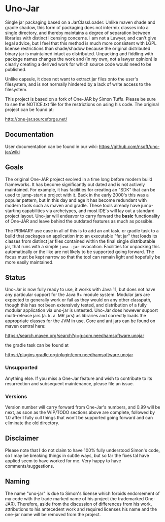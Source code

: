 # Uno-Jar

Single jar packaging based on a JarClassLoader. Unlike maven shade and gradle shadow, this form of packaging
does not intermix classes into a single directory, and thereby maintains a degree of separation between
libraries with distinct licensing concerns. I am not a Lawyer, and can't give legal advice, but I feel that
this method is much more consistent with LGPL license restrictions than shade/shadow because the original
distributed binary jar is maintained intact as distributed. Unpacking and fiddling with package names 
changes the work and (in my own, not a lawyer opinion) is clearly creating a derived work 
for which source code would need to be published. 

Unlike capsule, it does not want to extract jar files onto the user's filesystem, and is not normally hindered by
a lack of write access to the filesystem.

This project is based on a fork of One-JAR by Simon Tuffs. Please be sure to see the NOTICE.txt file
for the restrictions on using his code. The original project can be found at:

http://one-jar.sourceforge.net/

## Documentation

User documentation can be found in our wiki: https://github.com/nsoft/uno-jar/wiki

## Goals

The original One-JAR project evolved in a time long before modern build frameworks. It has become 
significantly out dated and is not actively maintained. For example, it has facilities for
creating an "SDK" that can be used to jump-start a project with it. Back in the early 2000's this
was a popular pattern, but In this day and age it has become redundant with modern
tools such as maven and gradle. These tools already have jump-starting capabilities via archetypes, and most IDE's 
will lay out a standard project layout. Uno-jar will endeavor to carry forward the **basic** functionality
of One-JAR and leave behind the outdated features as much as possible. 

The PRIMARY use case in all of this is to add an ant task, or gradle task to a build that packages an application
into an executable "fat jar" that loads its classes from distinct jar files contained within the final
single distributable jar, that runs with a simple `java -jar` invocation. Facilities for unpacking this automatically 
or the like are not likely to be supported going forward. The focus must be kept narrow so that the tool can remain 
light and hopefully be more easily maintained. 


## Status

Uno-Jar is now fully ready to use, it works with Java 11, but does not have any particular support for the Java 9+ 
module system. Modular jars are expected to generally work or fail as they would on any other classpath, though
this has not been extensively tested, and distribution of a fully modular application via uno-jar is untested.
Uno-Jar does however support multi-release jars (a. k. a. MR jars) as libraries and correctly loads the appropriate
classes for the JVM in use. Core and ant jars can be found on maven central here: 

https://search.maven.org/search?q=g:com.needhamsoftware.unojar

the gradle task can be found at 

https://plugins.gradle.org/plugin/com.needhamsoftware.unojar

### Unsupported
Anything else. If you miss a One-Jar feature and wish to contribute to its resurrection and subsequent 
maintenance, please file an issue.

### Versions
Version number will carry forward from One-Jar's numbers, and 0.99 will be next, as soon as the WIP/TODO
sections above are complete, followed by 1.0 after I fully cull things that won't be supported going 
forward and can eliminate the old directory.

## Disclaimer 
Please note that I do not claim to have 100% fully understood Simon's code, so I may be breaking things 
in subtle ways, but so far the fixes taI have applied seem to have worked for me. Very happy to have 
comments/suggestions. 

## Naming
The name "uno-jar" is due to Simon's license which forbids endorsement of my code 
with the trade marked name of his project (he trademarked One-JAR). Therefore, aside
from the discussion of differences from his work, attributions to his antecedent work 
and required licenses his name and the one-jar name will be removed from the project.
